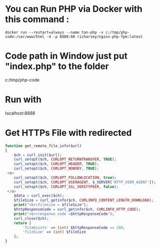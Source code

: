 <style>
r { color: Red }
o { color: Orange }
g { color: Green }
</style>

# You can Run PHP via Docker with this command :

```
docker run --restart=always --name tan-php -v c:/tmp/php-code:/var/www/html -d -p 8888:80 richarvey/nginx-php-fpm:latest
```

# Code path in Window just put "index.php" to the folder

c:/tmp/php-code

# Run with

localhost:8888

# Get HTTPs File with redirected

```php
function get_remote_file_info($url)
{
    $ch = curl_init($url);
    curl_setopt($ch, CURLOPT_RETURNTRANSFER, TRUE);
    curl_setopt($ch, CURLOPT_HEADER, TRUE);
    curl_setopt($ch, CURLOPT_NOBODY, TRUE);
 <o>
    curl_setopt($ch, CURLOPT_FOLLOWLOCATION, true);
    curl_setopt($ch, CURLOPT_USERAGENT, $_SERVER['HTTP_USER_AGENT']);
    curl_setopt($ch, CURLOPT_SSL_VERIFYPEER, false);
 </o> 
    $data = curl_exec($ch);
    $fileSize = curl_getinfo($ch, CURLINFO_CONTENT_LENGTH_DOWNLOAD);
    print("<br>filesize = $fileSize");
    $httpResponseCode = curl_getinfo($ch, CURLINFO_HTTP_CODE);
    print("<br>response code =$httpResponseCode");
    curl_close($ch);
    return [
        'fileExists' => (int) $httpResponseCode == 200,
        'fileSize' => (int) $fileSize
    ];
}

```